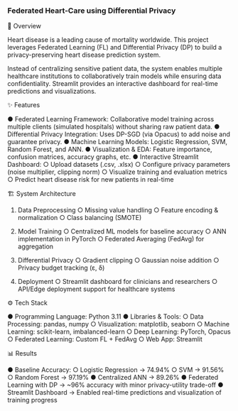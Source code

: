 ### Federated Heart-Care using Differential Privacy

📌 Overview

Heart disease is a leading cause of mortality worldwide. This project leverages Federated
Learning (FL) and Differential Privacy (DP) to build a privacy-preserving heart disease
prediction system.

Instead of centralizing sensitive patient data, the system enables multiple healthcare institutions
to collaboratively train models while ensuring data confidentiality. Streamlit provides an
interactive dashboard for real-time predictions and visualizations.

✨ Features

● Federated Learning Framework: Collaborative model training across multiple clients
(simulated hospitals) without sharing raw patient data.
● Differential Privacy Integration: Uses DP-SGD (via Opacus) to add noise and
guarantee privacy.
● Machine Learning Models: Logistic Regression, SVM, Random Forest, and ANN.
● Visualization & EDA: Feature importance, confusion matrices, accuracy graphs, etc.
● Interactive Streamlit Dashboard:
  ○ Upload datasets (.csv, .xlsx)
  ○ Configure privacy parameters (noise multiplier, clipping norm)
  ○ Visualize training and evaluation metrics
  ○ Predict heart disease risk for new patients in real-time
  
🏗️ System Architecture

1. Data Preprocessing
  ○ Missing value handling
  ○ Feature encoding & normalization
  ○ Class balancing (SMOTE)

2. Model Training
  ○ Centralized ML models for baseline accuracy
  ○ ANN implementation in PyTorch
  ○ Federated Averaging (FedAvg) for aggregation

3. Differential Privacy
  ○ Gradient clipping
  ○ Gaussian noise addition
  ○ Privacy budget tracking (ε, δ)

4. Deployment
  ○ Streamlit dashboard for clinicians and researchers
  ○ API/Edge deployment support for healthcare systems

⚙️ Tech Stack

● Programming Language: Python 3.11
● Libraries & Tools:
  ○ Data Processing: pandas, numpy
  ○ Visualization: matplotlib, seaborn
  ○ Machine Learning: scikit-learn, imbalanced-learn
  ○ Deep Learning: PyTorch, Opacus
  ○ Federated Learning: Custom FL + FedAvg
  ○ Web App: Streamlit
  
📊 Results

● Baseline Accuracy:
  ○ Logistic Regression → 74.94%
  ○ SVM → 91.56%
  ○ Random Forest → 97.19%
● Centralized ANN → 89.26%
● Federated Learning with DP → ~96% accuracy with minor privacy-utility trade-off
● Streamlit Dashboard → Enabled real-time predictions and visualization of training
progress
